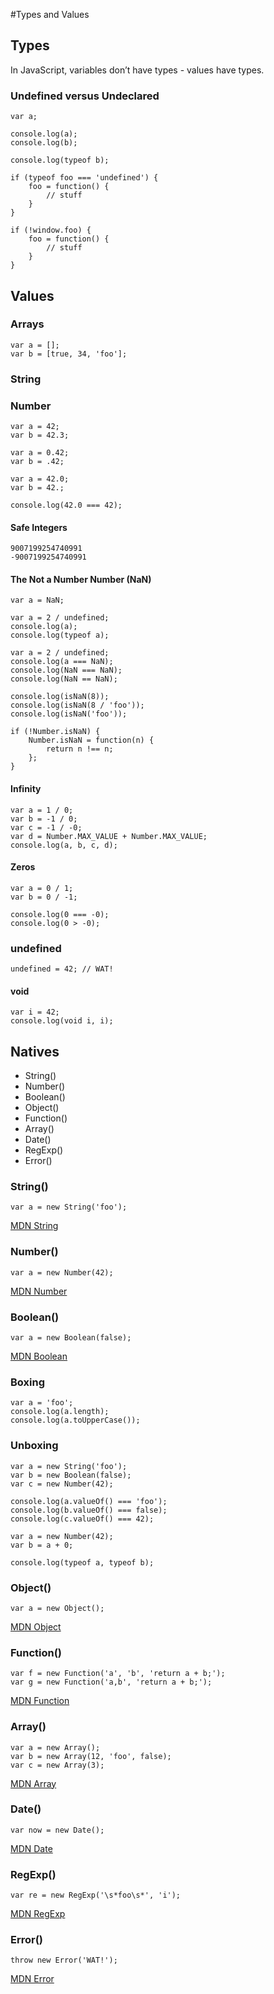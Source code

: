 #Types and Values

## Types

In JavaScript, variables don’t have types - values have types.

### Undefined versus Undeclared

```
var a;

console.log(a);
console.log(b);
```

```
console.log(typeof b);
```

```
if (typeof foo === 'undefined') {
	foo = function() {
		// stuff
	} 
}
```

```
if (!window.foo) {
	foo = function() {
		// stuff
	} 
}
```

## Values

### Arrays

```
var a = [];
var b = [true, 34, 'foo'];
```

### String


### Number

```
var a = 42;
var b = 42.3;
```

```
var a = 0.42;
var b = .42;
```

```
var a = 42.0;
var b = 42.;
```

```
console.log(42.0 === 42);
```

#### Safe Integers

```
9007199254740991
-9007199254740991
```

#### The Not a Number Number (NaN)

```
var a = NaN;
```

```
var a = 2 / undefined;
console.log(a);
console.log(typeof a);
```

```
var a = 2 / undefined;
console.log(a === NaN);
console.log(NaN === NaN);
console.log(NaN == NaN);
```

```
console.log(isNaN(8));
console.log(isNaN(8 / 'foo'));
console.log(isNaN('foo'));
```

```
if (!Number.isNaN) {
    Number.isNaN = function(n) {
        return n !== n;
    };
}
```

#### Infinity

```
var a = 1 / 0;
var b = -1 / 0;
var c = -1 / -0;
var d = Number.MAX_VALUE + Number.MAX_VALUE;
console.log(a, b, c, d);
```

#### Zeros

```
var a = 0 / 1;
var b = 0 / -1;

```

```
console.log(0 === -0);
console.log(0 > -0);
```


### undefined

```
undefined = 42; // WAT!
```

#### void

```
var i = 42;
console.log(void i, i);
```

## Natives

- String()
- Number()
- Boolean()
- Object()
- Function()
- Array()
- Date()
- RegExp()
- Error()


### String()

```
var a = new String('foo');
```

[MDN String](https://developer.mozilla.org/en-US/docs/Web/JavaScript/Reference/Global_Objects/String)


### Number()

```
var a = new Number(42);
```

[MDN Number](https://developer.mozilla.org/en-US/docs/Web/JavaScript/Reference/Global_Objects/Number)


### Boolean()

```
var a = new Boolean(false);
```

[MDN Boolean](https://developer.mozilla.org/en-US/docs/Web/JavaScript/Reference/Global_Objects/Boolean)


### Boxing

```
var a = 'foo';
console.log(a.length);
console.log(a.toUpperCase());
```

### Unboxing

```
var a = new String('foo');
var b = new Boolean(false);
var c = new Number(42);

console.log(a.valueOf() === 'foo');
console.log(b.valueOf() === false);
console.log(c.valueOf() === 42);
```

```
var a = new Number(42);
var b = a + 0;

console.log(typeof a, typeof b);
```


### Object()

```
var a = new Object();
```

[MDN Object](https://developer.mozilla.org/en-US/docs/Web/JavaScript/Reference/Global_Objects/Object)


### Function()

```
var f = new Function('a', 'b', 'return a + b;');
var g = new Function('a,b', 'return a + b;');
```

[MDN Function]()


### Array()

```
var a = new Array();
var b = new Array(12, 'foo', false);
var c = new Array(3);
```

[MDN Array](https://developer.mozilla.org/en-US/docs/Web/JavaScript/Reference/Global_Objects/Array)


### Date()

```
var now = new Date();
```

[MDN Date](https://developer.mozilla.org/en-US/docs/Web/JavaScript/Reference/Global_Objects/Date)


### RegExp()

```
var re = new RegExp('\s*foo\s*', 'i');
```

[MDN RegExp](https://developer.mozilla.org/en-US/docs/Web/JavaScript/Reference/Global_Objects/RegExp)


### Error()

```
throw new Error('WAT!');
```

[MDN Error](https://developer.mozilla.org/en-US/docs/Web/JavaScript/Reference/Global_Objects/Error)

